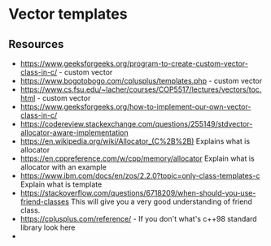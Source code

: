 # Vector templates
## Resources
- https://www.geeksforgeeks.org/program-to-create-custom-vector-class-in-c/ - custom vector
- https://www.bogotobogo.com/cplusplus/templates.php - custom vector
- https://www.cs.fsu.edu/~lacher/courses/COP5517/lectures/vectors/toc.html - custom vector
- https://www.geeksforgeeks.org/how-to-implement-our-own-vector-class-in-c/
- https://codereview.stackexchange.com/questions/255149/stdvector-allocator-aware-implementation
- https://en.wikipedia.org/wiki/Allocator_(C%2B%2B) Explains what is allocator
- https://en.cppreference.com/w/cpp/memory/allocator Explain what is allocator with an example
- https://www.ibm.com/docs/en/zos/2.2.0?topic=only-class-templates-c Explain what is template<class T>
- https://stackoverflow.com/questions/6718209/when-should-you-use-friend-classes This will give you a very good understanding of friend class.
- https://cplusplus.com/reference/ - If you don't what's c++98 standard library look here
- 



